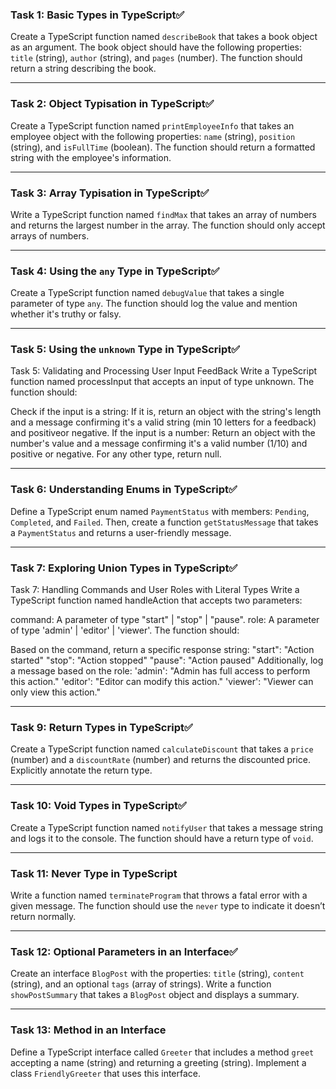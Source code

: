 ### Task 1: Basic Types in TypeScript✅

Create a TypeScript function named `describeBook` that takes a book object as an argument. The book object should have the following properties: `title` (string), `author` (string), and `pages` (number). The function should return a string describing the book.

---

### Task 2: Object Typisation in TypeScript✅

Create a TypeScript function named `printEmployeeInfo` that takes an employee object with the following properties: `name` (string), `position` (string), and `isFullTime` (boolean). The function should return a formatted string with the employee's information.

---

### Task 3: Array Typisation in TypeScript✅

Write a TypeScript function named `findMax` that takes an array of numbers and returns the largest number in the array. The function should only accept arrays of numbers.

---

### Task 4: Using the `any` Type in TypeScript✅

Create a TypeScript function named `debugValue` that takes a single parameter of type `any`. The function should log the value and mention whether it's truthy or falsy.

---

### Task 5: Using the `unknown` Type in TypeScript✅

Task 5: Validating and Processing User Input FeedBack
Write a TypeScript function named processInput that accepts an input of type unknown. The function should:

Check if the input is a string:
If it is, return an object with the string's length and a message confirming it's a valid string (min 10 letters for a feedback) and positiveor negative.
If the input is a number:
Return an object with the number's value and a message confirming it's a valid number (1/10) and positive or negative.
For any other type, return null.

---

### Task 6: Understanding Enums in TypeScript✅

Define a TypeScript enum named `PaymentStatus` with members: `Pending`, `Completed`, and `Failed`. Then, create a function `getStatusMessage` that takes a `PaymentStatus` and returns a user-friendly message.

---

### Task 7: Exploring Union Types in TypeScript✅

Task 7: Handling Commands and User Roles with Literal Types
Write a TypeScript function named handleAction that accepts two parameters:

command: A parameter of type "start" | "stop" | "pause".
role: A parameter of type 'admin' | 'editor' | 'viewer'.
The function should:

Based on the command, return a specific response string:
"start": "Action started"
"stop": "Action stopped"
"pause": "Action paused"
Additionally, log a message based on the role:
'admin': "Admin has full access to perform this action."
'editor': "Editor can modify this action."
'viewer': "Viewer can only view this action."

---

### Task 9: Return Types in TypeScript✅

Create a TypeScript function named `calculateDiscount` that takes a `price` (number) and a `discountRate` (number) and returns the discounted price. Explicitly annotate the return type.

---

### Task 10: Void Types in TypeScript✅

Create a TypeScript function named `notifyUser` that takes a message string and logs it to the console. The function should have a return type of `void`.

---

### Task 11: Never Type in TypeScript

Write a function named `terminateProgram` that throws a fatal error with a given message. The function should use the `never` type to indicate it doesn’t return normally.

---

### Task 12: Optional Parameters in an Interface✅

Create an interface `BlogPost` with the properties: `title` (string), `content` (string), and an optional `tags` (array of strings). Write a function `showPostSummary` that takes a `BlogPost` object and displays a summary.

---

### Task 13: Method in an Interface

Define a TypeScript interface called `Greeter` that includes a method `greet` accepting a name (string) and returning a greeting (string). Implement a class `FriendlyGreeter` that uses this interface.
